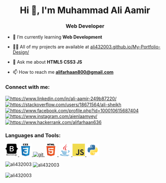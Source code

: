 <h1 align="center">Hi 👋, I'm Muhammad Ali Aamir</h1>
<h3 align="center">Web Developer</h3>

- 🌱 I’m currently learning **Web Development**

- 👨‍💻 All of my projects are available at [ali432003.github.io/My-Portfolio-Design/](ali432003.github.io/My-Portfolio-Design/)

- 💬 Ask me about **HTML5 CSS3 JS**

- 📫 How to reach me **alifarhaan800@gmail.com**

<h3 align="left">Connect with me:</h3>
<p align="left">
<a href="https://linkedin.com/in/https://www.linkedin.com/in/ali-aamir-249b87220/" target="blank"><img align="center" src="https://raw.githubusercontent.com/rahuldkjain/github-profile-readme-generator/master/src/images/icons/Social/linked-in-alt.svg" alt="https://www.linkedin.com/in/ali-aamir-249b87220/" height="30" width="40" /></a>
<a href="https://stackoverflow.com/users/https://stackoverflow.com/users/18671564/ali-sheikh" target="blank"><img align="center" src="https://raw.githubusercontent.com/rahuldkjain/github-profile-readme-generator/master/src/images/icons/Social/stack-overflow.svg" alt="https://stackoverflow.com/users/18671564/ali-sheikh" height="30" width="40" /></a>
<a href="https://fb.com/https://www.facebook.com/profile.php?id=100010615687404" target="blank"><img align="center" src="https://raw.githubusercontent.com/rahuldkjain/github-profile-readme-generator/master/src/images/icons/Social/facebook.svg" alt="https://www.facebook.com/profile.php?id=100010615687404" height="30" width="40" /></a>
<a href="https://instagram.com/https://www.instagram.com/aienlaamyey/" target="blank"><img align="center" src="https://raw.githubusercontent.com/rahuldkjain/github-profile-readme-generator/master/src/images/icons/Social/instagram.svg" alt="https://www.instagram.com/aienlaamyey/" height="30" width="40" /></a>
<a href="https://www.hackerrank.com/https://www.hackerrank.com/alifarhaan636" target="blank"><img align="center" src="https://raw.githubusercontent.com/rahuldkjain/github-profile-readme-generator/master/src/images/icons/Social/hackerrank.svg" alt="https://www.hackerrank.com/alifarhaan636" height="30" width="40" /></a>
</p>

<h3 align="left">Languages and Tools:</h3>
<p align="left"> <a href="https://getbootstrap.com" target="_blank" rel="noreferrer"> <img src="https://raw.githubusercontent.com/devicons/devicon/master/icons/bootstrap/bootstrap-plain-wordmark.svg" alt="bootstrap" width="40" height="40"/> </a> <a href="https://www.w3schools.com/css/" target="_blank" rel="noreferrer"> <img src="https://raw.githubusercontent.com/devicons/devicon/master/icons/css3/css3-original-wordmark.svg" alt="css3" width="40" height="40"/> </a> <a href="https://git-scm.com/" target="_blank" rel="noreferrer"> <img src="https://www.vectorlogo.zone/logos/git-scm/git-scm-icon.svg" alt="git" width="40" height="40"/> </a> <a href="https://www.w3.org/html/" target="_blank" rel="noreferrer"> <img src="https://raw.githubusercontent.com/devicons/devicon/master/icons/html5/html5-original-wordmark.svg" alt="html5" width="40" height="40"/> </a> <a href="https://www.java.com" target="_blank" rel="noreferrer"> <img src="https://raw.githubusercontent.com/devicons/devicon/master/icons/java/java-original.svg" alt="java" width="40" height="40"/> </a> <a href="https://developer.mozilla.org/en-US/docs/Web/JavaScript" target="_blank" rel="noreferrer"> <img src="https://raw.githubusercontent.com/devicons/devicon/master/icons/javascript/javascript-original.svg" alt="javascript" width="40" height="40"/> </a> <a href="https://www.python.org" target="_blank" rel="noreferrer"> <img src="https://raw.githubusercontent.com/devicons/devicon/master/icons/python/python-original.svg" alt="python" width="40" height="40"/> </a> </p>

<p><img align="left" src="https://github-readme-stats.vercel.app/api/top-langs?username=ali432003&show_icons=true&locale=en&layout=compact" alt="ali432003" /></p>

<p>&nbsp;<img align="center" src="https://github-readme-stats.vercel.app/api?username=ali432003&show_icons=true&locale=en" alt="ali432003" /></p>

<p><img align="center" src="https://github-readme-streak-stats.herokuapp.com/?user=ali432003&" alt="ali432003" /></p>
